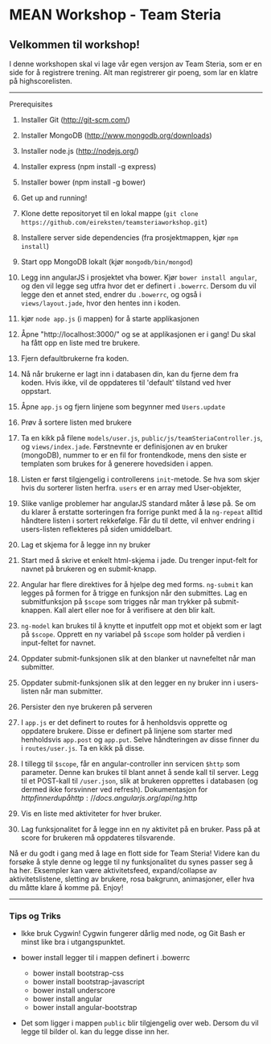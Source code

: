 MEAN Workshop - Team Steria
==================

## Velkommen til workshop!

 I denne workshopen skal vi lage vår egen versjon av Team Steria, som er en side for å registrere trening. Alt man
 registrerer gir poeng, som lar en klatre på highscorelisten.

***

Prerequisites
 1. Installer Git (http://git-scm.com/)
 2. Installer MongoDB (http://www.mongodb.org/downloads)
 3. Installer node.js (http://nodejs.org/)
 4. Installer express (npm install -g express)
 5. Installer bower (npm install -g bower)

1. Get up and running!
 1. Klone dette repositoryet til en lokal mappe (```git clone https://github.com/eireksten/teamsteriaworkshop.git```)
 2. Installere server side dependencies (fra prosjektmappen, kjør ```npm install```)
 3. Start opp MongoDB lokalt (kjør ```mongodb/bin/mongod```)
 4. Legg inn angularJS i prosjektet vha bower. Kjør ```bower install angular```, og den vil legge seg utfra hvor det er definert i ```.bowerrc```.
 Dersom du vil legge den et annet sted, endrer du ```.bowerrc```, og også i ```views/layout.jade```, hvor den hentes inn i koden.
 5. kjør ```node app.js``` (i mappen) for å starte applikasjonen
 6. Åpne "http://localhost:3000/" og se at applikasjonen er i gang! Du skal ha fått opp en liste med tre brukere.

2. Fjern defaultbrukerne fra koden.
 1. Nå når brukerne er lagt inn i databasen din, kan du fjerne dem fra koden. Hvis ikke, vil de oppdateres til 'default' tilstand ved hver oppstart.
 2. Åpne ```app.js``` og fjern linjene som begynner med ```Users.update```

3. Prøv å sortere listen med brukere
 1. Ta en kikk på filene ```models/user.js```, ```public/js/teamSteriaController.js```, og ```views/index.jade```. Førstnevnte er definisjonen
 av en bruker (mongoDB), nummer to er en fil for frontendkode, mens den siste er templaten som brukes for å generere hovedsiden i appen.
 2. Listen er først tilgjengelig i controllerens ```init```-metode. Se hva som skjer hvis du sorterer listen herfra. ```users``` er en array med User-objekter,
 3. Slike vanlige problemer har angularJS standard måter å løse på. Se om du klarer å erstatte sorteringen fra
 forrige punkt med å la ```ng-repeat``` alltid håndtere listen i sortert rekkefølge. Får du til dette, vil enhver endring
 i users-listen reflekteres på siden umiddelbart.

4. Lag et skjema for å legge inn ny bruker
 1. Start med å skrive et enkelt html-skjema i jade. Du trenger input-felt for navnet på brukeren og en submit-knapp.
 2. Angular har flere direktives for å hjelpe deg med forms. ```ng-submit``` kan legges på formen for å trigge en funksjon når den submittes.
 Lag en submitfunksjon på ```$scope``` som trigges når man trykker på submit-knappen. Kall alert eller noe for å verifisere at den blir kalt.
 3. ```ng-model``` kan brukes til å knytte et inputfelt opp mot et objekt som er lagt på ```$scope```. Opprett en ny variabel på
 ```$scope``` som holder på verdien i input-feltet for navnet.
 4. Oppdater submit-funksjonen slik at den blanker ut navnefeltet når man submitter.
 5. Oppdater submit-funksjonen slik at den legger en ny bruker inn i users-listen når man submitter.

5. Persister den nye brukeren på serveren
 1. I ```app.js``` er det definert to routes for å henholdsvis opprette og oppdatere brukere. Disse er definert på linjene som starter med henholdsvis
 ```app.post``` og ```app.put```. Selve håndteringen av disse finner du i ```routes/user.js```. Ta en kikk på disse.
 2. I tillegg til ```$scope```, får en angular-controller inn servicen ```$http``` som parameter. Denne kan brukes til blant annet å sende kall til server.
 Legg til et POST-kall til ```/user.json```, slik at brukeren opprettes i databasen (og dermed ikke forsvinner ved refresh). Dokumentasjon for $http finner du på
 http://docs.angularjs.org/api/ng.$http

6. Vis en liste med aktiviteter for hver bruker.

7. Lag funksjonalitet for å legge inn en ny aktivitet på en bruker. Pass på at score for brukeren må oppdateres tilsvarende.


Nå er du godt i gang med å lage en flott side for Team Steria! Videre kan du forsøke å style denne og legge til ny funksjonalitet du synes passer seg å ha her. Eksempler kan være
aktivitetsfeed, expand/collapse av aktivitetslistene, sletting av brukere, rosa bakgrunn, animasjoner, eller hva du måtte klare å komme på. Enjoy!

***

### Tips og Triks

- Ikke bruk Cygwin! Cygwin fungerer dårlig med node, og Git Bash er minst like bra i utgangspunktet.

- bower install <funnyfrontendmodule> legger til <funnyfrontendmodule> i mappen definert i .bowerrc
  - bower install bootstrap-css
  - bower install bootstrap-javascript
  - bower install underscore
  - bower install angular
  - bower install angular-bootstrap

- Det som ligger i mappen ```public``` blir tilgjengelig over web. Dersom du vil legge til bilder ol. kan du legge disse inn her.